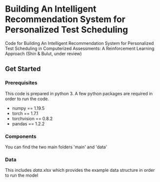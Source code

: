 # Building An Intelligent Recommendation System for Personalized Test Scheduling
Code for Building An Intelligent Recommendation System for Personalized Test Scheduling in Computerized Assessments: A Reinforcement Learning Approach (Shin & Bulut, under review) 

## Get Started
### Prerequisites
This code is prepared in python 3. A few python packages are required in order to run the code.
- numpy == 1.19.5
- torch == 1.7.1
- torchvision == 0.8.2
- pandas == 1.2.2

### Components 
You can find the two main folders 'main' and 'data'
### Data
This includes *data.xlsx* which provides the example data structure in order to run the model 
